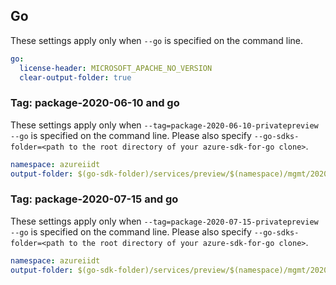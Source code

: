 ## Go

These settings apply only when `--go` is specified on the command line.

```yaml $(go)
go:
  license-header: MICROSOFT_APACHE_NO_VERSION
  clear-output-folder: true
```

### Tag: package-2020-06-10 and go

These settings apply only when `--tag=package-2020-06-10-privatepreview --go` is specified on the command line.
Please also specify `--go-sdks-folder=<path to the root directory of your azure-sdk-for-go clone>`.

```yaml $(tag) == 'package-2020-06-10-privatepreview' && $(go)
namespace: azureiidt
output-folder: $(go-sdk-folder)/services/preview/$(namespace)/mgmt/2020-06-10-privatepreview/$(namespace)
```

### Tag: package-2020-07-15 and go

These settings apply only when `--tag=package-2020-07-15-privatepreview --go` is specified on the command line.
Please also specify `--go-sdks-folder=<path to the root directory of your azure-sdk-for-go clone>`.

```yaml $(tag) == 'package-2020-07-15-privatepreview' && $(go)
namespace: azureiidt
output-folder: $(go-sdk-folder)/services/preview/$(namespace)/mgmt/2020-07-15-privatepreview/$(namespace)
```

